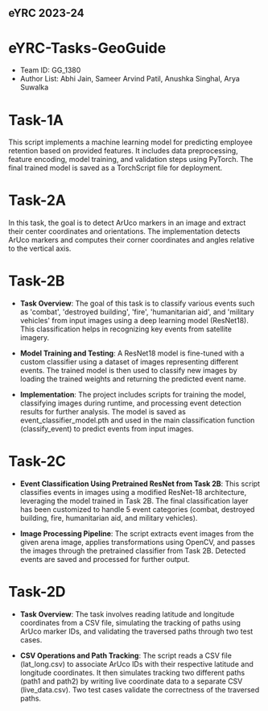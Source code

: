 ## eYRC 2023-24
# eYRC-Tasks-GeoGuide

- Team ID: GG_1380
- Author List: Abhi Jain, Sameer Arvind Patil, Anushka Singhal, Arya Suwalka

# Task-1A

This script implements a machine learning model for predicting employee retention based on provided features. It includes data preprocessing, feature encoding, model training, and validation steps using PyTorch. The final trained model is saved as a TorchScript file for deployment.

# Task-2A

In this task, the goal is to detect ArUco markers in an image and extract their center coordinates and orientations. The implementation detects ArUco markers and computes their corner coordinates and angles relative to the vertical axis.

# Task-2B

- **Task Overview**: The goal of this task is to classify various events such as 'combat', 'destroyed building', 'fire', 'humanitarian aid', and 'military vehicles' from input images using a deep learning model (ResNet18). This classification helps in recognizing key events from satellite imagery.

- **Model Training and Testing**: A ResNet18 model is fine-tuned with a custom classifier using a dataset of images representing different events. The trained model is then used to classify new images by loading the trained weights and returning the predicted event name.

- **Implementation**: The project includes scripts for training the model, classifying images during runtime, and processing event detection results for further analysis. The model is saved as event_classifier_model.pth and used in the main classification function (classify_event) to predict events from input images.

# Task-2C

- **Event Classification Using Pretrained ResNet from Task 2B**: This script classifies events in images using a modified ResNet-18 architecture, leveraging the model trained in Task 2B. The final classification layer has been customized to handle 5 event categories (combat, destroyed building, fire, humanitarian aid, and military vehicles).

- **Image Processing Pipeline**: The script extracts event images from the given arena image, applies transformations using OpenCV, and passes the images through the pretrained classifier from Task 2B. Detected events are saved and processed for further output.

# Task-2D

- **Task Overview**: The task involves reading latitude and longitude coordinates from a CSV file, simulating the tracking of paths using ArUco marker IDs, and validating the traversed paths through two test cases.

- **CSV Operations and Path Tracking**: The script reads a CSV file (lat_long.csv) to associate ArUco IDs with their respective latitude and longitude coordinates. It then simulates tracking two different paths (path1 and path2) by writing live coordinate data to a separate CSV (live_data.csv). Two test cases validate the correctness of the traversed paths.
